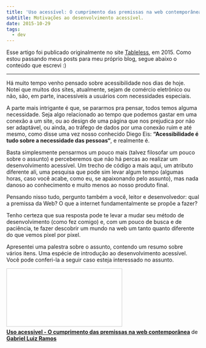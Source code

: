 ```yaml
---
title: 'Uso acessível: O cumprimento das premissas na web contemporânea'
subtitle: Motivações ao desenvolvimento acessível.
date: 2015-10-29
tags:
  - dev
---
```


Esse artigo foi publicado originalmente no site <a href="https://tableless.com.br/uso-acessivel-o-cumprimento-das-premissas-na-web-contemporanea/">Tableless</a>, em 2015.
Como estou passando meus posts para meu próprio blog, segue abaixo o conteúdo que escrevi :)
___

Há muito tempo venho pensado sobre acessibilidade nos dias de hoje. Notei que muitos dos sites, atualmente, sejam de comércio eletrônico ou não, são, em parte, inacessíveis a usuários com necessidades especiais.

A parte mais intrigante é que, se pararmos pra pensar, todos temos alguma necessidade. Seja algo relacionado ao tempo que podemos gastar em uma conexão a um site, ou ao design de uma página que nos prejudica por não ser adaptável, ou ainda, ao tráfego de dados por uma conexão ruim e até mesmo, como disse uma vez nosso conhecido Diego Eis: **“Acessibilidade é tudo sobre a necessidade das pessoas“**, e realmente é.

Basta simplesmente pensarmos um pouco mais (talvez filosofar um pouco sobre o assunto) e perceberemos que não há percas ao realizar um desenvolvimento acessível. Um trecho de código a mais aqui, um atributo diferente ali, uma pesquisa que pode sim levar algum tempo (algumas horas, caso você acabe, como eu, se apaixonando pelo assunto), mas nada danoso ao conhecimento e muito menos ao nosso produto final.

Pensando nisso tudo, pergunto também a você, leitor e desenvolvedor: qual a premissa da Web? O que a internet fundamentalmente se propõe a fazer?

Tenho certeza que sua resposta pode te levar a mudar seu método de desenvolvimento (como fez comigo) e, com um pouco de busca e de paciência, te fazer descobrir um mundo na web um tanto quanto diferente do que vemos pixel por pixel.

Apresentei uma palestra sobre o assunto, contendo um resumo sobre vários itens. Uma espécie de introdução ao desenvolvimento acessível. Você pode conferi-la a seguir caso esteja interessado no assunto.

<iframe src="//www.slideshare.net/slideshow/embed_code/key/rVuMOHILyhzLqR" class="iframe-presentation" frameborder="0" marginwidth="0" marginheight="0" scrolling="no" style="border:1px solid #CCC; border-width:1px; margin-bottom:5px; max-width: 100%;" allowfullscreen> </iframe> <div style="margin-bottom:5px"> <strong> <a href="//www.slideshare.net/GabrielLuizRamos/uso-acessivel-o-cumprimento-das-premissas-na-web-contempornea" title="Uso acessivel - O cumprimento das premissas na web contemporânea" target="_blank">Uso acessivel - O cumprimento das premissas na web contemporânea</a> </strong> de <strong><a href="https://www.slideshare.net/GabrielLuizRamos" target="_blank">Gabriel Luiz Ramos</a></strong> </div>